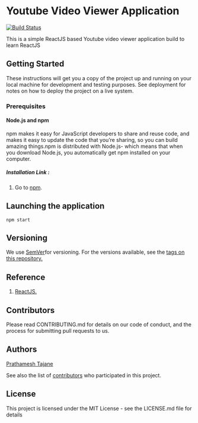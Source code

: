 # Youtube Video Viewer Application

[![Build Status](https://travis-ci.com/prathameshtajane/VideoViewerReactApplication.svg?branch=master)](https://travis-ci.com/prathameshtajane/VideoViewerReactApplication)

This is a simple ReactJS based Youtube video viewer application build to learn ReactJS

## Getting Started

These instructions will get you a copy of the project up and running on your local machine for development and testing purposes. See deployment for notes on how to deploy the project on a live system.

### Prerequisites

#### Node.js and npm
npm makes it easy for JavaScript developers to share and reuse code, and makes it easy to update the code that you’re sharing, so you can build amazing things.npm is distributed with Node.js- which means that when you download Node.js, you automatically get npm installed on your computer.
##### Installation Link :
1. Go to [npm](https://www.npmjs.com/get-npm).

## Launching the application
```
npm start
```

## Versioning
We use [SemVer](https://semver.org/)for versioning. For the versions available, see the [tags on this repository.](https://github.com/prathameshtajane/VideoViewerReactApplication/releases)


## Reference
1. [ReactJS.](https://reactjs.org/)

## Contributors
Please read CONTRIBUTING.md for details on our code of conduct, and the process for submitting pull requests to us.

## Authors
<a href=“linkedin.com/in/prathamesh-tajane”>Prathamesh Tajane </a>

See also the list of [contributors](https://github.com/prathameshtajane/VideoViewerReactApplication/graphs/contributors) who participated in this project.

## License
This project is licensed under the MIT License - see the LICENSE.md file for details
